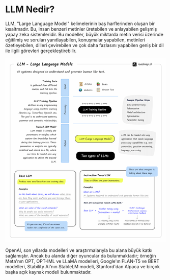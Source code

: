 # LLM Nedir?

LLM, "Large Language Model" kelimelerinin baş harflerinden oluşan bir kısaltmadır. Bu, insan benzeri metinler üretebilen ve anlayabilen gelişmiş yapay zeka sistemleridir. Bu modeller, büyük miktarda metin verisi üzerinde eğitilmiş ve soruları yanıtlayabilen, konuşmalar yapabilen, metinleri özetleyebilen, dilleri çevirebilen ve çok daha fazlasını yapabilen geniş bir dil ile ilgili görevleri gerçekleştirebilir.

![LLMs](../../images/llms.png)

OpenAI, son yıllarda modelleri ve araştırmalarıyla bu alana büyük katkı sağlamıştır. Ancak bu alanda diğer oyuncular da bulunmaktadır; örneğin Meta'nın OPT, OPT-IML ve LLaMA modelleri, Google'ın FLAN-T5 ve BERT modelleri, Stability AI'nın StableLM modeli, Stanford'dan Alpaca ve birçok başka açık kaynak modeli bulunmaktadır.
